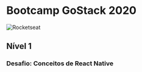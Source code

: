 # Bootcamp GoStack 2020

![Rocketseat](https://rocketseat.com.br/static/og.png)

## Nível 1
### Desafio: Conceitos de React Native

